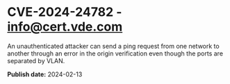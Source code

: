 # CVE-2024-24782 - info@cert.vde.com

An unauthenticated attacker can send a ping request from one network to another through an error in the origin verification even though the ports are separated by VLAN.

**Publish date:** 2024-02-13
